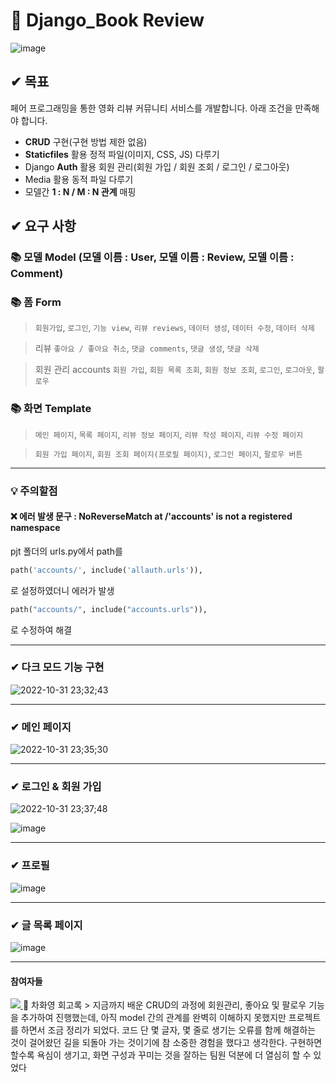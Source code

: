# 📖 Django_Book Review
![image](https://user-images.githubusercontent.com/99783474/199030424-b19938a6-15f2-4635-bcde-49a0a2fc8cc1.png)



## ✔ 목표
페어 프로그래밍을 통한 영화 리뷰 커뮤니티 서비스를 개발합니다. 아래 조건을 만족해야 합니다.

- **CRUD** 구현(구현 방법 제한 없음)
- **Staticfiles** 활용 정적 파일(이미지, CSS, JS) 다루기
- Django **Auth** 활용 회원 관리(회원 가입 / 회원 조회 / 로그인 / 로그아웃)
- Media 활용 동적 파일 다루기
- 모델간 **1 : N / M : N 관계** 매핑

## ✔ 요구 사항

### 📚 모델 Model (모델 이름 : User, 모델 이름 : Review, 모델 이름 : Comment)


### 📚 **폼 Form** 

> `회원가입`, `로그인`, `기능 view`, `리뷰 reviews`, `데이터 생성`, `데이터 수정`, `데이터 삭제`

> 리뷰 `좋아요 / 좋아요 취소`, `댓글 comments`, `댓글 생성`, `댓글 삭제`

> 회원 관리 accounts `회원 가입`, `회원 목록 조회`, `회원 정보 조회`, `로그인`, `로그아웃`, `팔로우`


### 📚 화면 Template

> `메인 페이지`, `목록 페이지`, `리뷰 정보 페이지`, `리뷰 작성 페이지`, `리뷰 수정 페이지`

> `회원 가입 페이지`, `회원 조회 페이지(프로필 페이지)`, `로그인 페이지`, `팔로우 버튼`


---

### 💡 주의할점
#### ❌ 에러 발생 문구 : NoReverseMatch at /'accounts' is not a registered namespace

pjt 폴더의 urls.py에서 path를 

```python
path('accounts/', include('allauth.urls')),
```

로 설정하였더니 에러가 발생
```python 
path("accounts/", include("accounts.urls")),
```
로 수정하여 해결

---

### ✔ 다크 모드 기능 구현

![2022-10-31 23;32;43](https://user-images.githubusercontent.com/99783474/199033212-1bfd5d36-0c77-40a7-921d-1506f352bf4d.gif)

---

### ✔ 메인 페이지 
![2022-10-31 23;35;30](https://user-images.githubusercontent.com/99783474/199033565-81abe824-acbf-4881-bf49-2753c31ab461.gif)

---

### ✔ 로그인 & 회원 가입 

![2022-10-31 23;37;48](https://user-images.githubusercontent.com/99783474/199034109-88ddb5ba-6930-4fe7-83eb-cd879d5f7370.gif)

![image](https://user-images.githubusercontent.com/99783474/199033636-32a0e0e9-f129-4aa4-ad21-a53fb848e475.png)

---

### ✔ 프로필
![image](https://user-images.githubusercontent.com/99783474/199034711-73fe2a5b-4b88-42df-85eb-2bb6213a957a.png)

---

### ✔ 글 목록 페이지 
![image](https://user-images.githubusercontent.com/99783474/199034945-e7195d14-0229-4257-b4b1-7b0a4285681d.png)



----

#### 참여자들
<a href="https://github.com/oiosu/Django_bookreview/graphs/contributors">
  <img src="https://contrib.rocks/image?repo=oiosu/Django_bookreview" />
</a>
👩 차화영 회고록 
> 지금까지 배운 CRUD의 과정에 회원관리, 좋아요 및 팔로우 기능을 추가하여 진행했는데, 아직 model 간의 관계를 완벽히 이해하지 못했지만 프로젝트를 하면서 조금 정리가 되었다.  코드 단 몇 글자, 몇 줄로 생기는 오류를 함께 해결하는 것이 걸어왔던 길을 되돌아 가는 것이기에 참 소중한 경험을 했다고 생각한다. 구현하면 할수록 욕심이 생기고, 화면 구성과 꾸미는 것을 잘하는 팀원 덕분에 더 열심히 할 수 있었다






